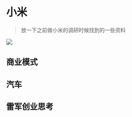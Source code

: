 # 小米

> 放一下之前做小米的调研时候找到的一些资料

![](https://philfan-pic.oss-cn-beijing.aliyuncs.com/img/202506272219084.png)




## 商业模式

## 汽车

## 雷军创业思考
